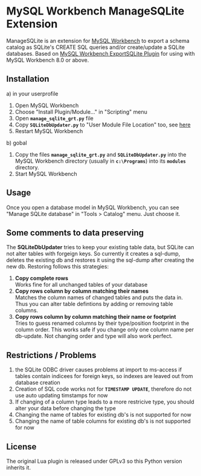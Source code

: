 # MySQL Workbench ManageSQLite Extension

ManageSQLite is an extension for
[MySQL Workbench](http://www.mysql.com/products/workbench/) to export a schema
catalog as SQLite's CREATE SQL queries and/or create/update a SQLite databases.
Based on [MySQL Workbench ExportSQLite Plugin](https://github.com/ssstain/mysql-wb-exportsqlite) for using with
MySQL Workbench 8.0 or above.

## Installation

a) in your userprofile

1. Open MySQL Workbench
2. Choose "Install Plugin/Module..." in "Scripting" menu
3. Open **`manage_sqlite_grt.py`** file
4. Copy **`SQLiteDbUpdater.py`** to "User Module File Location" too, see [here](https://dev.mysql.com/doc/workbench/en/wb-modules.html)
5. Restart MySQL Workbench

b) gobal

1. Copy the files **`manage_sqlite_grt.py`** and **`SQLiteDbUpdater.py`** into the MySQL Workbench directory (usually in **`c:\Programs`**) into its **`modules`** directory.
5. Start MySQL Workbench

## Usage

Once you open a database model in MySQL Workbench, you can see "Manage SQLite database" in "Tools > Catalog" menu. Just choose it.


## Some comments to data preserving

The **SQLiteDbUpdater** tries to keep your existing table data, but SQLite can not alter tables with forgeign keys. So currently it creates a sql-dump, deletes the existing db and restores it using the sql-dump after creating the new db. Restoring follows this strategies:  
1) **Copy complete rows**  
   Works fine for all unchanged tables of your database
2) **Copy rows column by column matching their names**  
   Matches the column names of changed tables and puts the data in. Thus you can alter table defintions by adding or removing table columns.
2) **Copy rows column by column matching their name or footprint**  
  Tries to guess renamed columns by their type/position footprint in the column order. This works safe if you change only one column name per db-update. Not changing order and type will also work perfect.

## Restrictions / Problems
1) the SQLite ODBC driver causes problems at import to ms-access if tables contain indicees for foreign keys, so indexes are leaved out from database creation
2) Creation of SQL code works not for **`TIMESTAMP UPDATE`**, therefore do not use auto updating timstamps for now
3) If changing of a column type leads to a more restricive type, you should alter your data before changing the type
4) Changing the name of tables for existing db's is not supported for now
5) Changing the name of table columns for existing db's is not supported for now

## License

The original Lua plugin is released under GPLv3 so this Python version
inherits it.
